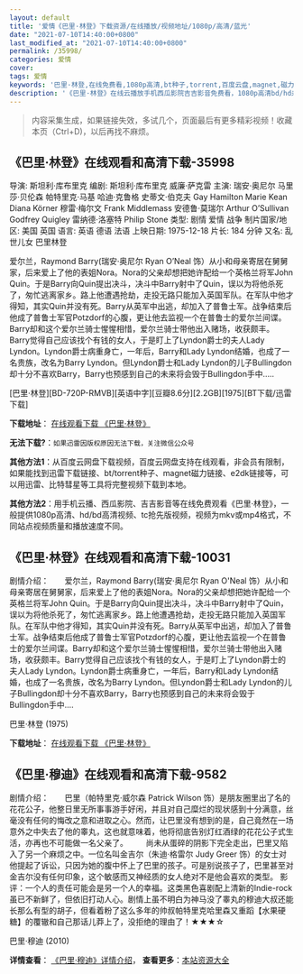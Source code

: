```yaml
---
layout: default
title: '爱情《巴里·林登》下载资源/在线播放/视频地址/1080p/高清/蓝光'
date: "2021-07-10T14:40:00+0800"
last_modified_at: "2021-07-10T14:40:00+0800"
permalink: /35998/
categories: 爱情
cover:
tags: 爱情
keywords: '巴里·林登,在线免费看,1080p高清,bt种子,torrent,百度云盘,magnet,磁力链,迅雷下载资源'
description: '《巴里·林登》在线云播放手机西瓜影院吉吉影音免费看，1080p高清bd/hd未删减完整版和tc抢先枪版，mkv/mp4格式，附带bt/torrent种子、magnet/磁力链、百度云盘、网盘资源迅雷下载链接'
---
```


>内容采集生成，如果链接失效，多试几个，页面最后有更多精彩视频！收藏本页（Ctrl+D)，以后再找不麻烦。


## 《巴里·林登》在线观看和高清下载-35998

导演: 斯坦利·库布里克 编剧: 斯坦利·库布里克 威廉·萨克雷 主演: 瑞安·奥尼尔 马里莎·贝伦森 帕特里克·马基 哈迪·克鲁格 史蒂文·伯克夫 Gay Hamilton Marie Kean Diana Körner 穆雷·梅尔文 Frank Middlemass 安德鲁·莫瑞尔 Arthur O’Sullivan Godfrey Quigley 雷纳德·洛塞特 Philip Stone 类型: 剧情 爱情 战争 制片国家/地区: 美国 英国 语言: 英语 德语 法语 上映日期: 1975-12-18 片长: 184 分钟 又名: 乱世儿女 巴里林登

爱尔兰，Raymond Barry(瑞安·奥尼尔 Ryan O’Neal 饰）从小和母亲寄居在舅舅家，后来爱上了他的表姐Nora。Nora的父亲却想把她许配给一个英格兰将军John Quin。于是Barry向Quin提出决斗，决斗中Barry射中了Quin，误以为将他杀死了，匆忙逃离家乡。路上他遭遇抢劫，走投无路只能加入英国军队。在军队中他才得知，其实Quin并没有死。Barry从英军中出逃，却加入了普鲁士军。战争结束后他成了普鲁士军官Potzdorf的心腹，更让他去监视一个在普鲁士的爱尔兰间谍。Barry却和这个爱尔兰骑士惺惺相惜，爱尔兰骑士带他出入赌场，收获颇丰。Barry觉得自己应该找个有钱的女人，于是盯上了Lyndon爵士的夫人Lady Lyndon。Lyndon爵士病重身亡，一年后，Barry和Lady Lyndon结婚，也成了一名贵族，改名为Barry Lyndon。但Lyndon爵士和Lady Lyndon的儿子Bullingdon却十分不喜欢Barry，Barry也预感到自己的未来将会毁于Bullingdon手中…..


[巴里·林登][BD-720P-RMVB][英语中字][豆瓣8.6分][2.2GB][1975][BT下载/迅雷下载]

**下载地址**： [在线观看下载 《巴里·林登》](https://www.btdx8.com/torrent/barry_lyndon_1975.html) 


**无法下载?**：`如果迅雷因版权原因无法下载，关注微信公众号 `

**其他方法1**：从百度云网盘下载视频，百度云网盘支持在线观看，非会员有限制，如果能找到迅雷下载链接、bt/torrent种子、magnet磁力链接、e2dk链接等，可以用迅雷、比特彗星等工具将完整视频下载到本地。

**其他方法2**：用手机云播、西瓜影院、吉吉影音等在线免费观看《巴里·林登》，一般提供1080p高清、hd/bd高清视频、tc抢先版视频，视频为mkv或mp4格式，不同站点视频质量和播放速度不同。


## 《巴里·林登》在线观看和高清下载-10031

剧情介绍：　　爱尔兰，Raymond Barry(瑞安·奥尼尔 Ryan O'Neal 饰）从小和母亲寄居在舅舅家，后来爱上了他的表姐Nora。Nora的父亲却想把她许配给一个英格兰将军John Quin。于是Barry向Quin提出决斗，决斗中Barry射中了Quin，误以为将他杀死了，匆忙逃离家乡。路上他遭遇抢劫，走投无路只能加入英国军队。在军队中他才得知，其实Quin并没有死。Barry从英军中出逃，却加入了普鲁士军。战争结束后他成了普鲁士军官Potzdorf的心腹，更让他去监视一个在普鲁士的爱尔兰间谍。Barry却和这个爱尔兰骑士惺惺相惜，爱尔兰骑士带他出入赌场，收获颇丰。Barry觉得自己应该找个有钱的女人，于是盯上了Lyndon爵士的夫人Lady Lyndon。Lyndon爵士病重身亡，一年后，Barry和Lady Lyndon结婚，也成了一名贵族，改名为Barry Lyndon。但Lyndon爵士和Lady Lyndon的儿子Bullingdon却十分不喜欢Barry，Barry也预感到自己的未来将会毁于Bullingdon手中....


巴里·林登 (1975)

**下载地址**： [在线观看下载 《巴里·林登》](https://www.btbtdy.me/btdy/dy8730.html) 


## 《巴里·穆迪》在线观看和高清下载-9582

剧情介绍：　　巴里（帕特里克·威尔森 Patrick Wilson 饰）是朋友圈里出了名的花花公子，他整日里无所事事游手好闲，并且对自己糜烂的现状感到十分满意，丝毫没有任何的悔改之意和进取之心。然而，让巴里没有想到的是，自己竟然在一场意外之中失去了他的睾丸，这也就意味着，他将彻底告别灯红酒绿的花花公子式生活，亦再也不可能做一名父亲了。 　　尚未从蛋碎的阴影下完全走出，巴里又陷入了另一个麻烦之中。一位名叫金吉尔（朱迪·格雷尔 Judy Greer 饰）的女士对他提起了诉讼，只因为她的腹中怀上了巴里的孩子。可是别说孩子了，巴里甚至对金吉尔没有任何印象，这个敏感而又神经质的女人绝对不是他会喜欢的类型。 影评：一个人的责任可能会是另一个人的幸福。这类黑色喜剧配上清新的Indie-rock虽已不新鲜了，但依旧打动人心。剧情上虽不明白为神马没了睾丸的穆迪大叔还能长那么有型的胡子，但看着粉了这么多年的帅叔帕特里克哈里森又重蹈【水果硬糖】的覆辙和自己那话儿莽上了，没拒绝的理由了！★★★☆


巴里·穆迪 (2010)

**详情查看**： [《巴里·穆迪》详情介绍](/movie/9582/)， **查看更多**：[本站资源大全](/movie/t/all/)

